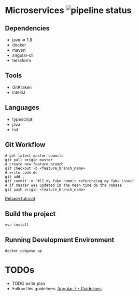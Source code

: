 # Microservices ![pipeline status](https://travis-ci.org/DanielMorales9/micro.svg?branch=master) 


## Dependencies
- java => 1.8
- docker
- maven
- angular-cli
- terraform

## Tools

- GitKraken
- IntelliJ

## Languages
- typescript
- java
- hcl

## Git Workflow
````
# get latest master commits
git pull origin master
# create new feature branch
git checkout -b <feature_branch_name>
# write code do
git add .
git commit -m "#11 my fake commit referencing my fake issue"
# if master was updated in the mean time do the rebase 
git push origin <feature_branch_name>
````

[Rebase tutorial](https://git-scm.com/book/en/v2/Git-Branching-Rebasing)

## Build the project 
````
mvn install
````

## Running Development Environment
````
docker-compose up
````

# TODOs
- TODO write plan
- Follow this guidelines: [Angular 7 - Guidelines](https://medium.freecodecamp.org/best-practices-for-a-clean-and-performant-angular-application-288e7b39eb6f)

